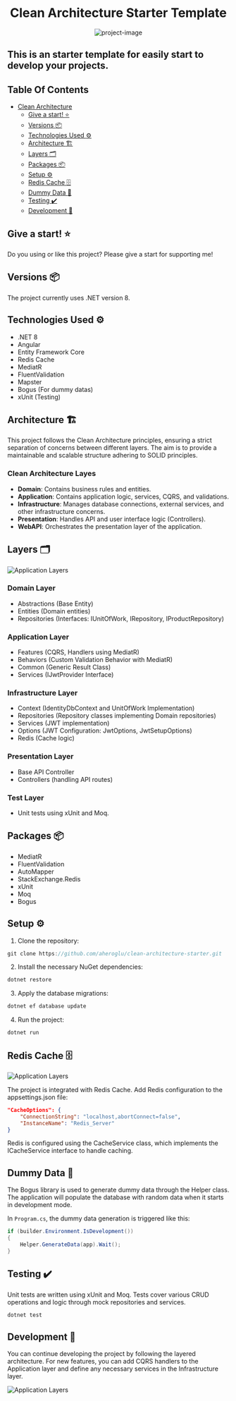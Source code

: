 <h1 align="center">
  Clean Architecture Starter Template
</h1>


<p align="center">
  <img src="https://socialify.git.ci/aheroglu/clean-architecture-starter/image?description=1&amp;font=Inter&amp;language=1&amp;name=1&amp;owner=1&amp;pattern=Solid&amp;stargazers=1&amp;theme=Auto"
    alt="project-image">
</p>

## This is an starter template for easily start to develop your projects.

## Table Of Contents

- [Clean Architecture](#clean-architecture)    
  - [Give a start! :star:](#give-a-star-star)
  - [Versions :package:](#versions)
  - [Technologies Used :gear:](#technologies-used)
  - [Architecture :building_construction:](#architecture)
  - [Layers :card_index_dividers:](#layers)
  - [Packages :package:](#packages)
  - [Setup :gear:](#setup)
  - [Redis Cache :file_cabinet:](#redis-cache)
  - [Dummy Data :clown_face:](#dummy-data)
  - [Testing :heavy_check_mark:](#testing)
  - [Development :rocket:](#development)

## Give a start! :star:
Do you using or like this project? Please give a start for supporting me!

## Versions :package:
The project currently uses .NET version 8.

## Technologies Used :gear:
- .NET 8
- Angular
- Entity Framework Core
- Redis Cache
- MediatR
- FluentValidation
- Mapster
- Bogus (For dummy datas)
- xUnit (Testing)

## Architecture :building_construction:

This project follows the Clean Architecture principles, ensuring a strict separation of concerns between different layers. The aim is to provide a maintainable and scalable structure adhering to SOLID principles.

### Clean Architecture Layes
- <b>Domain</b>: Contains business rules and entities.
- <b>Application</b>: Contains application logic, services, CQRS, and validations.
- <b>Infrastructure</b>: Manages database connections, external services, and other infrastructure concerns.
- <b>Presentation</b>: Handles API and user interface logic (Controllers).
- <b>WebAPI</b>: Orchestrates the presentation layer of the application.

## Layers :card_index_dividers:

![Application Layers](https://resmim.net/cdn/2024/09/21/mowSjR.png)

### Domain Layer
- Abstractions (Base Entity)
- Entities (Domain entities)
- Repositories (Interfaces: IUnitOfWork, IRepository, IProductRepository)

### Application Layer
- Features (CQRS, Handlers using MediatR)
- Behaviors (Custom Validation Behavior with MediatR)
- Common (Generic Result Class)
- Services (IJwtProvider Interface)

### Infrastructure Layer
- Context (IdentityDbContext and UnitOfWork Implementation)
- Repositories (Repository classes implementing Domain repositories)
- Services (JWT implementation)
- Options (JWT Configuration: JwtOptions, JwtSetupOptions)
- Redis (Cache logic)

### Presentation Layer
- Base API Controller
- Controllers (handling API routes)

### Test Layer
- Unit tests using xUnit and Moq.

## Packages :package:
- MediatR
- FluentValidation
- AutoMapper
- StackExchange.Redis
- xUnit
- Moq
- Bogus

## Setup :gear:
1. Clone the repository:
```csharp
git clone https://github.com/aheroglu/clean-architecture-starter.git
```

2. Install the necessary NuGet dependencies:
```csharp
dotnet restore
```

3. Apply the database migrations:
```csharp
dotnet ef database update
```

4. Run the project:
```csharp
dotnet run
```

## Redis Cache :file_cabinet:

![Application Layers](https://resmim.net/cdn/2024/09/21/mowZ0j.png)

The project is integrated with Redis Cache. Add Redis configuration to the appsettings.json file:
```json
"CacheOptions": {
    "ConnectionString": "localhost,abortConnect=false",
    "InstanceName": "Redis_Server"
}
```
Redis is configured using the CacheService class, which implements the ICacheService interface to handle caching.

## Dummy Data :clown_face:
The Bogus library is used to generate dummy data through the Helper class. The application will populate the database with random data when it starts in development mode.

In ```Program.cs```, the dummy data generation is triggered like this:
```csharp
if (builder.Environment.IsDevelopment())
{
    Helper.GenerateData(app).Wait();
}
```

## Testing :heavy_check_mark:
Unit tests are written using xUnit and Moq. Tests cover various CRUD operations and logic through mock repositories and services.
```csharp
dotnet test
```

## Development :rocket:
You can continue developing the project by following the layered architecture. For new features, you can add CQRS handlers to the Application layer and define any necessary services in the Infrastructure layer.

![Application Layers](https://resmim.net/cdn/2024/09/21/mowfJn.png)
